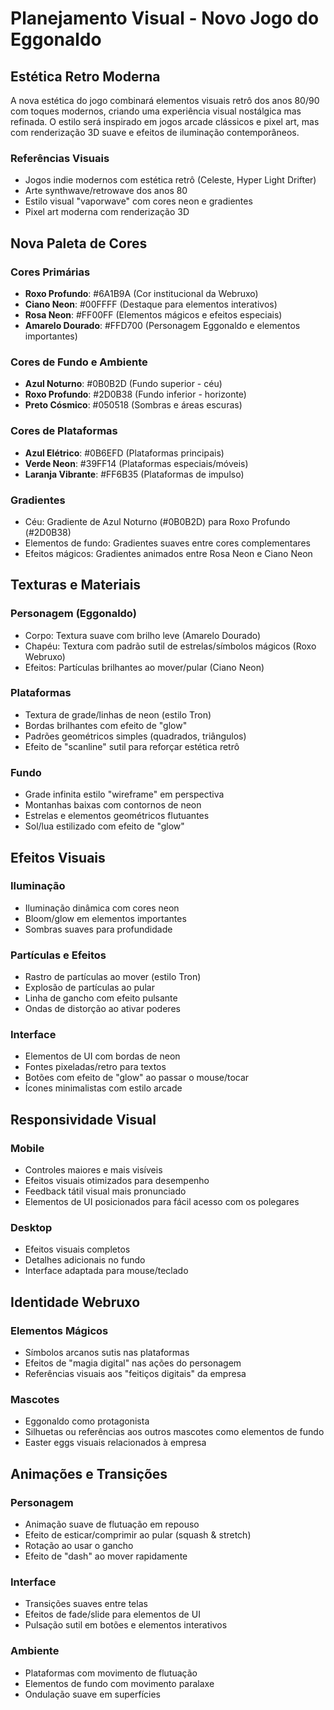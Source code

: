 # Planejamento Visual - Novo Jogo do Eggonaldo

## Estética Retro Moderna

A nova estética do jogo combinará elementos visuais retrô dos anos 80/90 com toques modernos, criando uma experiência visual nostálgica mas refinada. O estilo será inspirado em jogos arcade clássicos e pixel art, mas com renderização 3D suave e efeitos de iluminação contemporâneos.

### Referências Visuais
- Jogos indie modernos com estética retrô (Celeste, Hyper Light Drifter)
- Arte synthwave/retrowave dos anos 80
- Estilo visual "vaporwave" com cores neon e gradientes
- Pixel art moderna com renderização 3D

## Nova Paleta de Cores

### Cores Primárias
- **Roxo Profundo**: #6A1B9A (Cor institucional da Webruxo)
- **Ciano Neon**: #00FFFF (Destaque para elementos interativos)
- **Rosa Neon**: #FF00FF (Elementos mágicos e efeitos especiais)
- **Amarelo Dourado**: #FFD700 (Personagem Eggonaldo e elementos importantes)

### Cores de Fundo e Ambiente
- **Azul Noturno**: #0B0B2D (Fundo superior - céu)
- **Roxo Profundo**: #2D0B38 (Fundo inferior - horizonte)
- **Preto Cósmico**: #050518 (Sombras e áreas escuras)

### Cores de Plataformas
- **Azul Elétrico**: #0B6EFD (Plataformas principais)
- **Verde Neon**: #39FF14 (Plataformas especiais/móveis)
- **Laranja Vibrante**: #FF6B35 (Plataformas de impulso)

### Gradientes
- Céu: Gradiente de Azul Noturno (#0B0B2D) para Roxo Profundo (#2D0B38)
- Elementos de fundo: Gradientes suaves entre cores complementares
- Efeitos mágicos: Gradientes animados entre Rosa Neon e Ciano Neon

## Texturas e Materiais

### Personagem (Eggonaldo)
- Corpo: Textura suave com brilho leve (Amarelo Dourado)
- Chapéu: Textura com padrão sutil de estrelas/símbolos mágicos (Roxo Webruxo)
- Efeitos: Partículas brilhantes ao mover/pular (Ciano Neon)

### Plataformas
- Textura de grade/linhas de neon (estilo Tron)
- Bordas brilhantes com efeito de "glow"
- Padrões geométricos simples (quadrados, triângulos)
- Efeito de "scanline" sutil para reforçar estética retrô

### Fundo
- Grade infinita estilo "wireframe" em perspectiva
- Montanhas baixas com contornos de neon
- Estrelas e elementos geométricos flutuantes
- Sol/lua estilizado com efeito de "glow"

## Efeitos Visuais

### Iluminação
- Iluminação dinâmica com cores neon
- Bloom/glow em elementos importantes
- Sombras suaves para profundidade

### Partículas e Efeitos
- Rastro de partículas ao mover (estilo Tron)
- Explosão de partículas ao pular
- Linha de gancho com efeito pulsante
- Ondas de distorção ao ativar poderes

### Interface
- Elementos de UI com bordas de neon
- Fontes pixeladas/retro para textos
- Botões com efeito de "glow" ao passar o mouse/tocar
- Ícones minimalistas com estilo arcade

## Responsividade Visual

### Mobile
- Controles maiores e mais visíveis
- Efeitos visuais otimizados para desempenho
- Feedback tátil visual mais pronunciado
- Elementos de UI posicionados para fácil acesso com os polegares

### Desktop
- Efeitos visuais completos
- Detalhes adicionais no fundo
- Interface adaptada para mouse/teclado

## Identidade Webruxo

### Elementos Mágicos
- Símbolos arcanos sutis nas plataformas
- Efeitos de "magia digital" nas ações do personagem
- Referências visuais aos "feitiços digitais" da empresa

### Mascotes
- Eggonaldo como protagonista
- Silhuetas ou referências aos outros mascotes como elementos de fundo
- Easter eggs visuais relacionados à empresa

## Animações e Transições

### Personagem
- Animação suave de flutuação em repouso
- Efeito de esticar/comprimir ao pular (squash & stretch)
- Rotação ao usar o gancho
- Efeito de "dash" ao mover rapidamente

### Interface
- Transições suaves entre telas
- Efeitos de fade/slide para elementos de UI
- Pulsação sutil em botões e elementos interativos

### Ambiente
- Plataformas com movimento de flutuação
- Elementos de fundo com movimento paralaxe
- Ondulação suave em superfícies
